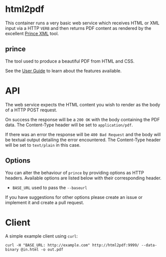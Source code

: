 # html2pdf

This container runs a very basic web service which receives HTML or XML input
via a HTTP `VERB` and then returns PDF content as rendered by the excellent
[Prince XML](https://www.princexml.com/) tool.

## prince

The tool used to produce a beautiful PDF from HTML and CSS.

See the [User Guide](https://www.princexml.com/doc/) to learn about the
features available.

# API

The web service expects the HTML content you wish to render as the body of a
HTTP POST request.

On success the response will be a `200 OK` with the body containing the PDF
data. The Content-Type header will be set to `application/pdf`.

If there was an error the response will be `400 Bad Request` and the body will
be textual output detailing the error encountered. The Content-Type header will
be set to `text/plain` in this case.

## Options

You can alter the behaviour of `prince` by providing options as HTTP headers.
Available options are listed below with their corresponding header.

-   `BASE_URL` used to pass the `--baseurl`

If you have suggestions for other options please create an issue or implement
it and create a pull request.

# Client

A simple example client using `curl`:

    curl -H "BASE_URL: http://example.com" http://html2pdf:9999/ --data-binary @in.html -o out.pdf
